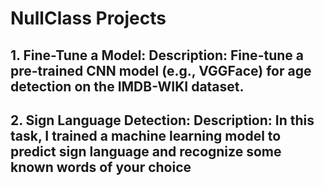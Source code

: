 # NullClass Projects
## 1. Fine-Tune a Model: Description: Fine-tune a pre-trained CNN model (e.g., VGGFace) for age detection on the IMDB-WIKI dataset.
## 2. Sign Language Detection: Description: In this task, I trained a machine learning model to predict sign language and recognize some known words of your choice
